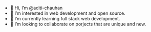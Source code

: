 - 👋 Hi, I’m @aditi-chauhan
- 👀 I’m interested in web development and open source.
- 🌱 I’m currently learning full stack web development.
- 💞️ I’m looking to collaborate on porjects that are unique and new.


<!---
aditi-chauhan/aditi-chauhan is a ✨ special ✨ repository because its `README.md` (this file) appears on your GitHub profile.
You can click the Preview link to take a look at your changes.
--->
